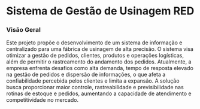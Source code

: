 
<h1> Sistema de Gestão de Usinagem RED </h1>

<h3> Visão Geral </h3>

Este projeto propõe o desenvolvimento de um sistema de informação e centralizado para uma fábrica de usinagem de alta precisão. O sistema visa otimizar a gestão de pedidos, clientes, produtos e operações logísticas, além de permitir o rastreamento do andamento dos pedidos. Atualmente, a empresa enfrenta desafios como alta demanda, tempo de resposta elevado na gestão de pedidos e dispersão de informações, o que afeta a confiabilidade percebida pelos clientes e limita a expansão. A solução busca proporcionar maior controle, rastreabilidade e previsibilidade nas rotinas de estoque e pedidos, aumentando a capacidade de atendimento e competitividade no mercado.

